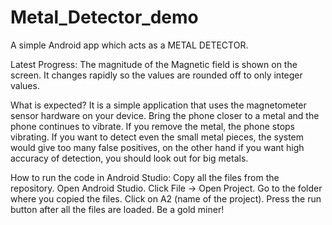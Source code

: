 # Metal_Detector_demo

A simple Android app which acts as a METAL DETECTOR.

Latest Progress: The magnitude of the Magnetic field is shown on the screen. It changes rapidly so the values are rounded off to only integer values.

What is expected? It is a simple application that uses the magnetometer sensor hardware on your device. Bring the phone closer to a metal and the phone continues to vibrate. If you remove the metal, the phone stops vibrating. If you want to detect even the small metal pieces, the system would give too many false positives, on the other hand if you want high accuracy of detection, you should look out for big metals.

How to run the code in Android Studio:
Copy all the files from the repository.
Open Android Studio.
Click File -> Open Project.
Go to the folder where you copied the files. Click on A2 (name of the project).
Press the run button after all the files are loaded.
Be a gold miner!
